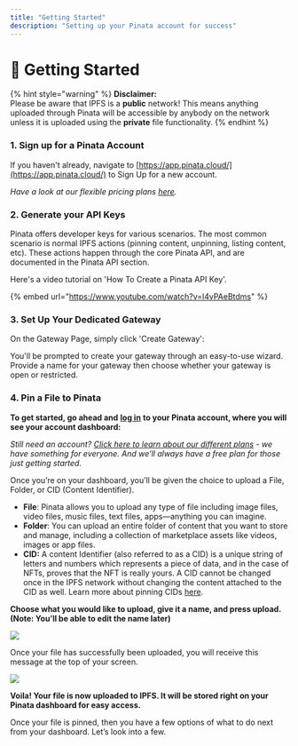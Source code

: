 ```yaml
---
title: "Getting Started"
description: "Setting up your Pinata account for success"
---
```


# 🚀 Getting Started

{% hint style="warning" %}
**Disclaimer:**\
Please be aware that IPFS is a **public** network! This means anything uploaded through Pinata will be accessible by anybody on the network unless it is uploaded using the **private** file functionality.
{% endhint %}

### 1. Sign up for a Pinata Account

If you haven't already, navigate to [https://app.pinata.cloud/](https://app.pinata.cloud/) to Sign Up for a new account.

_Have a look at our flexible pricing plans_ [_here_](https://www.pinata.cloud/pricing)_._

### 2. Generate your API Keys

Pinata offers developer keys for various scenarios. The most common scenario is normal IPFS actions (pinning content, unpinning, listing content, etc). These actions happen through the core Pinata API, and are documented in the Pinata API section.

Here's a video tutorial on 'How To Create a Pinata API Key'.

{% embed url="https://www.youtube.com/watch?v=l4vPAeBtdms" %}

### 3. Set Up Your Dedicated Gateway

On the Gateway Page, simply click 'Create Gateway':

You'll be prompted to create your gateway through an easy-to-use wizard. Provide a name for your gateway then choose whether your gateway is open or restricted.



### 4. Pin a File to Pinata

**To get started, go ahead and** [**log in**](https://app.pinata.cloud/signin) **to your Pinata account, where you will see your account dashboard:**

_Still need an account?_ [_Click here to learn about our different plans_](https://www.pinata.cloud/pricing) _- we have something for everyone. And we’ll always have a free plan for those just getting started._



Once you’re on your dashboard, you’ll be given the choice to upload a File, Folder, or CID (Content Identifier).

* **File**: Pinata allows you to upload any type of file including image files, video files, music files, text files, apps—anything you can imagine.
* **Folder**: You can upload an entire folder of content that you want to store and manage, including a collection of marketplace assets like videos, images or app files.
* **CID:** A content Identifier (also referred to as a CID) is a unique string of letters and numbers which represents a piece of data, and in the case of NFTs, proves that the NFT is really yours. A CID cannot be changed once in the IPFS network without changing the content attached to the CID as well. Learn more about pinning CIDs [here](https://www.youtube.com/watch?v=FFNF0RX2O\_k).

**Choose what you would like to upload, give it a name, and press upload. (Note: You’ll be able to edit the name later)**

![](https://lh3.googleusercontent.com/bWIYFvyMED-rRW7HstPi-Lq4cyjzUkhTLOxHSUmNw7qZbOosIabSRShvNmJB5fFdQj00KBoJe35GU4Xq0StQ79QXhLIfdhZsvxGWq0nexmBz\_YkwqDNjCWTqiLjC\_WIiZguF1E675zS9mBmKoEaat1g)

Once your file has successfully been uploaded, you will receive this message at the top of your screen.

![](https://lh3.googleusercontent.com/cPJH0E7eKHeA8bB9vD6j9bK2ZYAIb3DI49ty0A1IuKcwFmOHrCiuxCTqOiSavYjg3esviE0uVGhBdYofqeVCT7iQ6-UHk3g\_OSiaUghh\_WKEDVAjeidp4teavi6fvub1vWJbAIoMQi549vIWuQaS1Eo)

**Voila! Your file is now uploaded to IPFS. It will be stored right on your Pinata dashboard for easy access.**

Once your file is pinned, then you have a few options of what to do next from your dashboard. Let’s look into a few.
